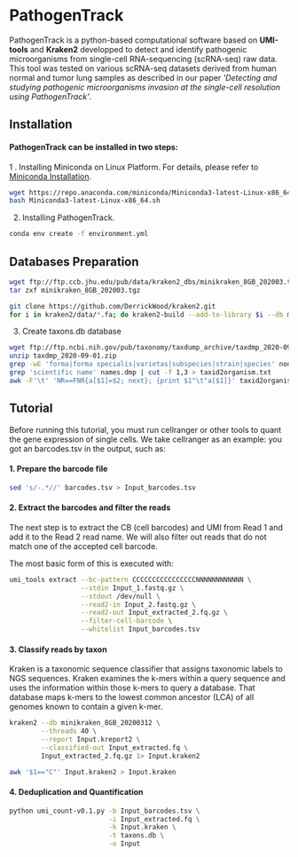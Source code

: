 # PathogenTrack
PathogenTrack is a python-based computational software based on **UMI-tools** and **Kraken2** developped to detect and identify pathogenic microorganisms from single-cell RNA-sequencing (scRNA-seq) raw data. This tool was tested on various scRNA-seq datasets derived from human normal and tumor lung samples as described in our paper *'Detecting and studying pathogenic microorganisms invasion at the single-cell resolution using PathogenTrack'*.

## Installation

#### PathogenTrack can be installed in two steps:

1 . Installing Miniconda on Linux Platform. For details, please refer to [Miniconda Installation](https://conda.io/projects/conda/en/latest/user-guide/install/linux.html#install-linux-silent).
```sh
wget https://repo.anaconda.com/miniconda/Miniconda3-latest-Linux-x86_64.sh
bash Miniconda3-latest-Linux-x86_64.sh
```

2.  Installing PathogenTrack.
```sh
conda env create -f environment.yml
```

## Databases Preparation

```sh
wget ftp://ftp.ccb.jhu.edu/pub/data/kraken2_dbs/minikraken_8GB_202003.tgz
tar zxf minikraken_8GB_202003.tgz
```

```sh
git clone https://github.com/DerrickWood/kraken2.git
for i in kraken2/data/*.fa; do kraken2-build --add-to-library $i --db minikraken_8GB_20200312; done
```

3. Create taxons.db database
```sh
wget ftp://ftp.ncbi.nih.gov/pub/taxonomy/taxdump_archive/taxdmp_2020-09-01.zip
unzip taxdmp_2020-09-01.zip
grep -wE 'forma|forma specialis|varietas|subspecies|strain|species' nodes.dmp | cut -f 1 > taxid.txt
grep 'scientific name' names.dmp | cut -f 1,3 > taxid2organism.txt
awk -F'\t' 'NR==FNR{a[$1]=$2; next}; {print $1"\t"a[$1]}' taxid2organism.txt taxid.txt > taxons.db
```

## Tutorial

Before running this tutorial, you must run cellranger or other tools to quant the gene expression of single cells. We take cellranger as an example:
you got an barcodes.tsv in the output, such as:

#### 1. Prepare the barcode file

```sh
sed 's/-.*//' barcodes.tsv > Input_barcodes.tsv
```

#### 2. Extract the barcodes and filter the reads

The next step is to extract the CB (cell barcodes) and UMI from Read 1 and add it to the Read 2 read name. We will also filter out reads that do not match one of the accepted cell barcode.

The most basic form of this is executed with:
```sh
umi_tools extract --bc-pattern CCCCCCCCCCCCCCCCNNNNNNNNNNNN \
                  --stdin Input_1.fastq.gz \
                  --stdout /dev/null \
                  --read2-in Input_2.fastq.gz \
                  --read2-out Input_extracted_2.fq.gz \
                  --filter-cell-barcode \
                  --whitelist Input_barcodes.tsv
```
#### 3. Classify reads by taxon
Kraken is a taxonomic sequence classifier that assigns taxonomic labels to NGS sequences. Kraken examines the k-mers within a query sequence and uses the information within those k-mers to query a database. That database maps k-mers to the lowest common ancestor (LCA) of all genomes known to contain a given k-mer.
```sh
kraken2 --db minikraken_8GB_20200312 \
        --threads 40 \
        --report Input.kreport2 \
        --classified-out Input_extracted.fq \
        Input_extracted_2.fq.gz 1> Input.kraken2
```
```sh
awk '$1=="C"' Input.kraken2 > Input.kraken
```

#### 4. Deduplication and Quantification
```sh
python umi_count-v0.1.py -b Input_barcodes.tsv \
                         -i Input_extracted.fq \
                         -k Input.kraken \
                         -t taxons.db \
                         -o Input
```
